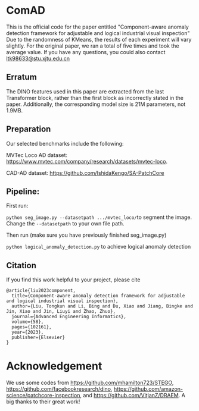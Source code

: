 # ComAD
This is the official code for the paper entitled "Component-aware anomaly detection framework for adjustable and logical industrial visual inspection"
Due to the randomness of KMeans, the results of each experiment will vary slightly. For the original paper, we ran a total of five times and took the average value. 
If you have any questions, you could also contact ltk98633@stu.xjtu.edu.cn


## Erratum
The DINO features used in this paper are extracted from the last Transformer block, rather than the first block as incorrectly stated in the paper. Additionally, the corresponding model size is 21M parameters, not 1.9MB.




## Preparation
Our selected benchmarks include the following:

MVTec Loco AD dataset: https://www.mvtec.com/company/research/datasets/mvtec-loco.

CAD-AD dataset: https://github.com/IshidaKengo/SA-PatchCore

## Pipeline:
First run:

```python seg_image.py --datasetpath .../mvtec_loco/```to segment the image. Change the ```--datasetpath``` to your own file path.

Then run (make sure you have previously finished seg_image.py)

```python logical_anomaly_detection.py``` to achieve logical anomaly detection


## Citation 
If you find this work helpful to your project, please cite
```
@article{liu2023component,
  title={Component-aware anomaly detection framework for adjustable and logical industrial visual inspection},
  author={Liu, Tongkun and Li, Bing and Du, Xiao and Jiang, Bingke and Jin, Xiao and Jin, Liuyi and Zhao, Zhuo},
  journal={Advanced Engineering Informatics},
  volume={58},
  pages={102161},
  year={2023},
  publisher={Elsevier}
}
```
# Acknowledgement
We use some codes from https://github.com/mhamilton723/STEGO, https://github.com/facebookresearch/dino, https://github.com/amazon-science/patchcore-inspection, and https://github.com/VitjanZ/DRAEM. A big thanks to their great work!



